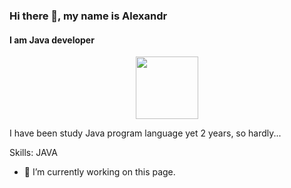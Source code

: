 ### Hi there 👋, my name is Alexandr
#### I am Java developer
<div id="header" align="center">
  <img src="https://media.giphy.com/media/h408T6Y5GfmXBKW62l/giphy.gif" width="100"/>
</div>

I have been study Java program language yet 2 years, so hardly...

Skills: JAVA

- 🔭 I’m currently working on this page. 





